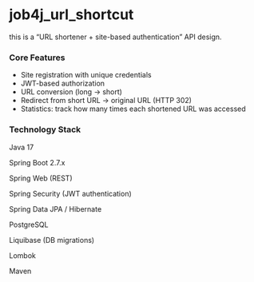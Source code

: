 # job4j_url_shortcut

this is a “URL shortener + site-based authentication” API design.

### Core Features
- Site registration with unique credentials
- JWT-based authorization
- URL conversion (long → short)
- Redirect from short URL → original URL (HTTP 302)
- Statistics: track how many times each shortened URL was accessed
  
### Technology Stack
Java 17

Spring Boot 2.7.x

Spring Web (REST)

Spring Security (JWT authentication)

Spring Data JPA / Hibernate

PostgreSQL

Liquibase (DB migrations)

Lombok

Maven

